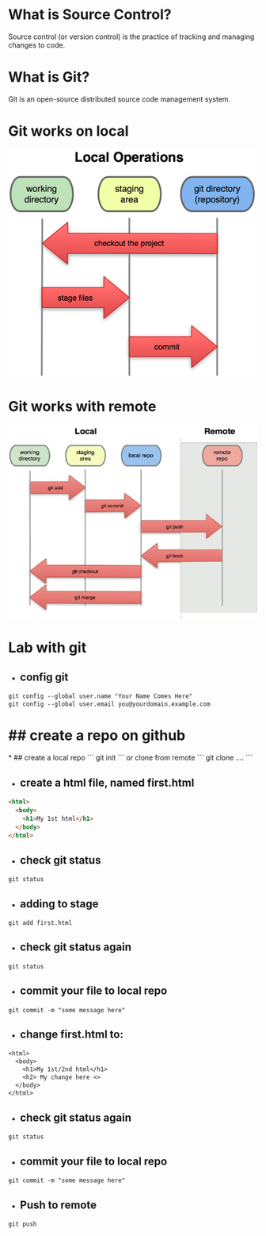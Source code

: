 # What is Source Control?
Source control (or version control) is the practice of tracking and managing changes to code. 


# What is Git?
Git is an open-source distributed source code management system. 

# Git works on local
![git local](https://github.com/huaxia-code-school/QA/raw/master/pics/git-basic.png)

# Git works with remote
![git remote](https://github.com/huaxia-code-school/QA/raw/master/pics/git-basic-2.png)

# Lab with git
* ## config git
```
git config --global user.name "Your Name Comes Here"
git config --global user.email you@yourdomain.example.com
```

# ## create a repo on github
<pic>
* ## create a local repo
```
git init
```
or clone from remote
```
git clone ....
```

* ## create a html file, named first.html
```html
<html>
  <body>
    <h1>My 1st html</h1>
  </body>
</html>
```
* ## check git status
```
git status
```

* ## adding to stage 
```
git add first.html
```

* ## check git status again
```
git status
```

* ## commit your file to local repo
```
git commit -m "some message here"
```

* ## change first.html to:
```
<html>
  <body>
    <h1>My 1st/2nd html</h1>
    <h2> My change here <>
  </body>
</html>
```
* ## check git status again
```
git status
```
* ## commit your file to local repo
```
git commit -m "some message here"
```
* ## Push to remote
```
git push
```
